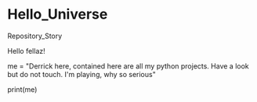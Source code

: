 # Hello_Universe
Repository_Story

Hello fellaz!

me = "Derrick here, contained here are all my python projects. Have a look but do not touch. I'm playing, why so serious"

print(me)



